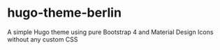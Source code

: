 # hugo-theme-berlin
A simple Hugo theme using pure Bootstrap 4 and Material Design Icons without any custom CSS

